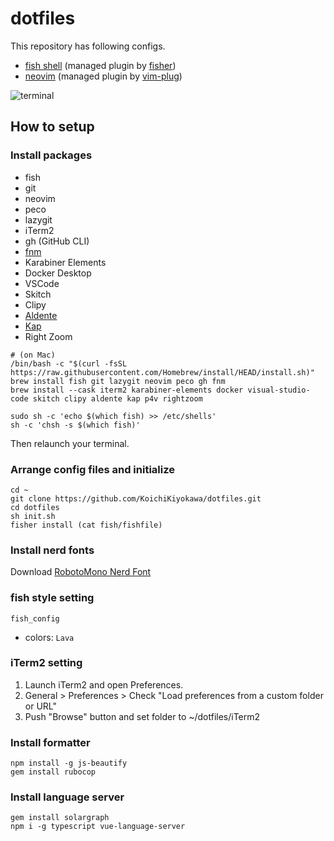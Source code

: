 # dotfiles

This repository has following configs.

- [fish shell](https://github.com/fish-shell/fish-shell) (managed plugin by [fisher](https://github.com/jorgebucaran/fisher))
- [neovim](https://github.com/neovim/neovim) (managed plugin by [vim-plug](https://github.com/junegunn/vim-plug))

![terminal](https://user-images.githubusercontent.com/40315079/169636800-608490e9-3780-4b43-bfbc-8f31259f2720.png)



## How to setup

### Install packages

- fish
- git
- neovim
- peco
- lazygit
- iTerm2
- gh (GitHub CLI)
- [fnm](https://github.com/Schniz/fnm)
- Karabiner Elements
- Docker Desktop
- VSCode
- Skitch
- Clipy
- [Aldente](https://github.com/davidwernhart/AlDente)
- [Kap](https://getkap.co/)
- Right Zoom

```
# (on Mac)
/bin/bash -c "$(curl -fsSL https://raw.githubusercontent.com/Homebrew/install/HEAD/install.sh)"
brew install fish git lazygit neovim peco gh fnm
brew install --cask iterm2 karabiner-elements docker visual-studio-code skitch clipy aldente kap p4v rightzoom

sudo sh -c 'echo $(which fish) >> /etc/shells'
sh -c 'chsh -s $(which fish)'
```

Then relaunch your terminal.

### Arrange config files and initialize

```
cd ~
git clone https://github.com/KoichiKiyokawa/dotfiles.git
cd dotfiles
sh init.sh
fisher install (cat fish/fishfile)
```

### Install nerd fonts

Download [RobotoMono Nerd Font](https://github.com/ryanoasis/nerd-fonts/raw/master/patched-fonts/RobotoMono/Medium/complete/Roboto%20Mono%20Medium%20Nerd%20Font%20Complete.ttf)

### fish style setting

```
fish_config
```

- colors: `Lava`

### iTerm2 setting

1. Launch iTerm2 and open Preferences.
1. General > Preferences > Check "Load preferences from a custom folder or URL"
1. Push "Browse" button and set folder to ~/dotfiles/iTerm2

### Install formatter

```
npm install -g js-beautify
gem install rubocop
```

### Install language server

```
gem install solargraph
npm i -g typescript vue-language-server
```
